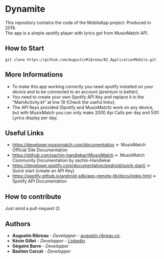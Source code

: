 # Dynamite
This repository contains the code of the MobileApp project. Produced in 2019.  
The app is a simple spotify player with lyrics got from MusixMatch API.

## How to Start
```
git clone https://github.com/AugustinRibreau/B2_ApplicationMobile.git
```

## More Informations
- To make this app working correctly you need spotify installed on your device and to be connected to an account (premium is better);
- You need to create your own Spotify API Key and replace it in the "MainActivity.kt" at line 19 (Check the useful links);
- The API Keys provided (Spotify and MusixMatch) work on any device, but with MusixMatch you can only make 2000 Api Calls per day and 500 Lyrics display per day;

## Useful Links
- https://developer.musixmatch.com/documentation <- MusixMatch Official Site Documentation
- https://github.com/sachin-handiekar/jMusixMatch <- MusixMatch Community Documentation by sachin-Handiekar
- https://developer.spotify.com/documentation/android/quick-start/ <- Quick start (create an API Key)
- https://spotify.github.io/android-sdk/app-remote-lib/docs/index.html <- Spotify API Documentation

## How to contribute

Just send a pull-request 😉

## Authors
- <b>Augustin Ribreau</b> - <i>Developper</i> - <a href="https://augustin.ribreau.co/">augustin.ribreau.co</a>.
- <b>Kévin Gillet</b> - <i>Developper</i> - <a href="https://www.linkedin.com/in/k%C3%A9vin-gillet-50b25b175/">Linkedin</a>.
- <b>Gégoire Barre</b> - <i>Developper</i>
- <b>Bastien Carcat</b> - <i>Developper</i>
